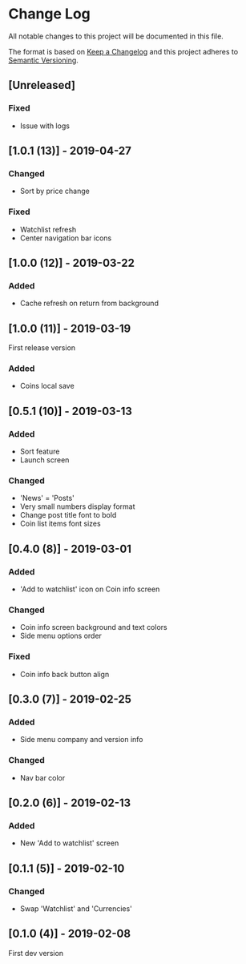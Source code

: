# Change Log
All notable changes to this project will be documented in this file.

The format is based on [Keep a Changelog](http://keepachangelog.com/)
and this project adheres to [Semantic Versioning](http://semver.org/).

## [Unreleased]
### Fixed
- Issue with logs

## [1.0.1 (13)] - 2019-04-27
### Changed
- Sort by price change

### Fixed
- Watchlist refresh
- Center navigation bar icons

## [1.0.0 (12)] - 2019-03-22
### Added
- Cache refresh on return from background

## [1.0.0 (11)] - 2019-03-19
First release version

### Added
- Coins local save

## [0.5.1 (10)] - 2019-03-13
### Added
- Sort feature
- Launch screen

### Changed
- 'News' = 'Posts'
- Very small numbers display format
- Change post title font to bold
- Coin list items font sizes

## [0.4.0 (8)] - 2019-03-01
### Added
- 'Add to watchlist' icon on Coin info screen

### Changed
- Coin info screen background and text colors
- Side menu options order

### Fixed
- Coin info back button align

## [0.3.0 (7)] - 2019-02-25
### Added
- Side menu company and version info

### Changed
- Nav bar color

## [0.2.0 (6)] - 2019-02-13
### Added
- New 'Add to watchlist' screen

## [0.1.1 (5)] - 2019-02-10
### Changed
- Swap 'Watchlist' and 'Currencies'

## [0.1.0 (4)] - 2019-02-08
First dev version 
